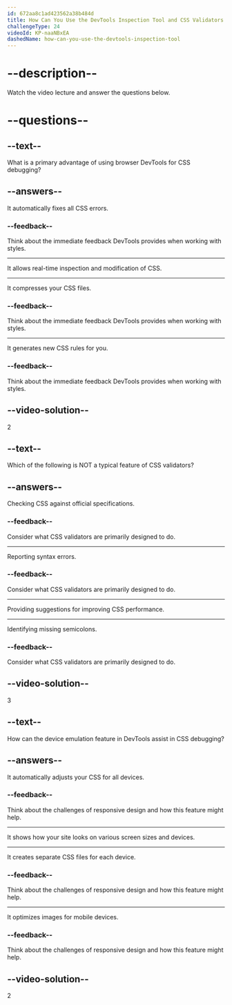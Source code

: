 ```yaml
---
id: 672aa8c1ad423562a38b484d
title: How Can You Use the DevTools Inspection Tool and CSS Validators to Debug Your CSS?
challengeType: 24
videoId: KP-naaNBxEA
dashedName: how-can-you-use-the-devtools-inspection-tool
---
```


# --description--

Watch the video lecture and answer the questions below.

# --questions--

## --text--

What is a primary advantage of using browser DevTools for CSS debugging?

## --answers--

It automatically fixes all CSS errors.

### --feedback--

Think about the immediate feedback DevTools provides when working with styles.

---

It allows real-time inspection and modification of CSS.

---

It compresses your CSS files.

### --feedback--

Think about the immediate feedback DevTools provides when working with styles.

---

It generates new CSS rules for you.

### --feedback--

Think about the immediate feedback DevTools provides when working with styles.

## --video-solution--

2

## --text--

Which of the following is NOT a typical feature of CSS validators?

## --answers--

Checking CSS against official specifications.

### --feedback--

Consider what CSS validators are primarily designed to do.

---

Reporting syntax errors.

### --feedback--

Consider what CSS validators are primarily designed to do.

---

Providing suggestions for improving CSS performance.

---

Identifying missing semicolons.

### --feedback--

Consider what CSS validators are primarily designed to do.

## --video-solution--

3

## --text--

How can the device emulation feature in DevTools assist in CSS debugging?

## --answers--

It automatically adjusts your CSS for all devices.

### --feedback--

Think about the challenges of responsive design and how this feature might help.

---

It shows how your site looks on various screen sizes and devices.

---

It creates separate CSS files for each device.

### --feedback--

Think about the challenges of responsive design and how this feature might help.

---

It optimizes images for mobile devices.

### --feedback--

Think about the challenges of responsive design and how this feature might help.

## --video-solution--

2
